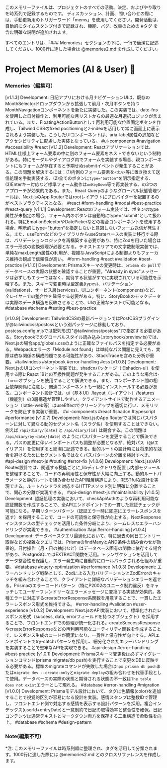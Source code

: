 このメモリーファイルは、プロジェクトのすべての活動、決定、およびやり取りを時系列で記録するものです。
ディスカッション、計画、問い合わせの際には、手動更新用のトリガーワード「mems」を使用してください。開発活動は、自動的にタイムスタンプ付きで記録され、機能、バグ、改善のための #タグ を含む明確な説明が追加されます。

すべてのエントリは、「### Memories」セクションの下に、一行で簡潔に記述してください。1000行に達した場合は @memories2.md を作成してください。

# Project Memories (AI & User) 🧠

### Memories（編集可）
[v1.1.3] Development: 日記アプリにおける月ナビゲーションUIは、既存のMonthSelectorドロップダウンから拡張して前月・次月ボタンを持つMonthNavigationコンポーネントを新たに実装した。この実装では、date-fnsを使用した日付操作と、利用可能な月リストからの最適な月選択ロジックが含まれている。また、FloatingActionButtonとして再利用可能な位置固定ボタンを作成し、Tailwind CSSのfixed positioningとz-indexを活用して常に画面上に表示されるよう実装した。こうしたUIコンポーネントは、aria-label属性の追加などアクセシビリティに配慮した実装となっている。 #ui-components #navigation #accessibility #react
[v1.1.2] Development: Reactアプリケーションでは、HTML仕様上フォーム要素の中に別のフォーム要素をネストできないという制約がある。特にモーダルやダイアログ内でフォームを実装する場合、親コンポーネントにもフォームが存在すると予期せぬsubmitイベントが発生することがある。この問題を解決するには：(1)内側のフォーム要素を`<div>`等に置き換えて送信処理を手動実装する、(2)全てのボタンに`type="button"`を明示指定する、(3)Enterキー対応など標準フォーム動作は`onKeyDown`等で再実装する、の3つのアプローチが効果的である。また、React Queryのようなグローバル状態管理ツールは、Next.jsのApp Routerではrootレイアウトにプロバイダーを配置するのがベストプラクティスとなる。 #react #form-handling #modal #best-practice #react-query
[v1.1.1] Development: Reactのフォーム実装では、ボタンのtype属性が未指定の場合、フォーム内のボタンは自動的にtype="submit"として扱われる。特にEmotionSelectorやDatePickerなどの複合コンポーネントを使用する場合、明示的にtype="button"を指定しないと意図しないフォーム送信が発生する。また、useFormなどのライブラリからuseStateベースの実装に移行する際は、バリデーションロジックを再構築する必要があり、特にZodを用いた場合はエラー形式の変換処理が必要となる。テキストエリアでの文字数制限実装では、単純なmaxLength属性の利用が、複雑なJavaScriptによる制御よりもフォーカス維持の観点で信頼性が高い。 #form-handling #react #validation #best-practice
[v1.1.0] Development: Prismaスキーマの変更時は、`prisma db pull`でデータベースの実際の状態を確認することが重要。"Already in sync"メッセージは必ずしもエラーではなく、期待する状態がすでに実現されている可能性を示唆する。また、スキーマ変更時は型定義(types)、バリデーション(validations)、サービス層(services)、UIコンポーネント(components)など、全レイヤーでの整合性を確保する必要がある。特に、StoryBookのモックデータは実際のデータ構造を反映させることで、UIの正確なテストが可能となる。 #database #schema #testing #best-practice

[v1.0.9] Development: TailwindCSSの最新バージョンではPostCSSプラグインが@tailwindcss/postcssという別パッケージに移動しており、postcss.config.mjsでは配列形式["@tailwindcss/postcss"]で指定する必要がある。Storybookでのグローバルスタイル読み込み(.storybook/preview.ts)では、Next.jsの場合app/globals.cssのように正確なファイルパスを指定する必要がある。Webpackエラーの「Module not found」は単純なパス問題に見えても、実際は依存関係の構成問題である可能性があり、StackTraceを含めた分析が重要。 #tailwindcss #storybook #error-handling #css
[v1.0.8] Development: Next.jsのUIコンポーネント実装では、shadcnパッケージ（旧shadcn-ui）を使用する際にReact 19との互換性問題が発生することがある。このような場合は`--force`オプションを使用することで解決できる。また、コンポーネント間の相互依存関係に注意し、関連コンポーネントも一緒にインストールする必要がある。コンポーネント設計では、ui（基本UI）/layout（レイアウト）/features（機能別）の3層構造が管理しやすい。クライアントサイドで動作するアニメーション（lottie-web等）はuseEffectでクリーンアップを適切に行い、メモリリークを防止する実装が重要。 #ui-components #react #shadcn #typescript #performance
[v1.0.7] Development: Next.jsのApp Routerでは同じパスパターンに対して異なる動的セグメント名（スラグ名）を使用することはできない。例えば `/api/diary/[date]` と `/api/diary/[id]` は競合する。この問題は `/api/diary/by-date/[date]` のようにパスパターンを変更することで解決できる。パスの変更に伴いインポートパスも調整が必要となるが、絶対パス（@/エイリアス）を使用すると簡潔に記述できる。動的ルートの設計時には将来的な競合を避けるためにセグメント名ではなくパスパターンの分離を検討すべき。 #api-design #next-js #routing #error-fix
[v1.0.6] Development: Next.jsのAPI Routes設計では、関連する機能ごとに_libディレクトリを配置し内部モジュールを整理することで、コードの再利用性と保守性が大幅に向上する。動的ルートパラメータと静的ルートを組み合わせたAPI階層構造により、RESTfulな設計を実現できる。ルートハンドラを対応するHTTPメソッド別に明確に分離することで、関心の分離が実現できる。 #api-design #next-js #maintainability
[v1.0.5] Development: 認証処理の実装において、checkApiAuthのような再利用可能な認証関数を作成することで、全APIエンドポイントでの一貫した認証チェックが可能になる。早期リターンパターン（認証エラー時に即座にエラーレスポンスを返す）を採用することで、コードの可読性と保守性が向上する。NextResponseインスタンスの型チェックを活用した条件分岐により、シームレスなエラーハンドリングが実現できる。 #authentication #api #error-handling
[v1.0.4] Development: データベースクエリ最適化において、特に過去の同日エントリー取得などの複雑なクエリでは、PrismaのfindManyとAND条件の組み合わせが効果的。日付操作（月・日の抽出など）はデータベース固有の関数に依存する場合があり、PostgreSQLではEXTRACT関数を活用。トランザクションを活用してデータ整合性を保護し、エラー発生時に自動的にロールバックされる仕組みが重要。 #database #query-optimization #performance
[v1.0.3] Development: エラーハンドリング戦略として、Zodによる入力バリデーションとZodErrorのキャッチを組み合わせることで、クライアントに詳細なバリデーションエラーを返せる。Prismaのエラーコードパターン（特にP2002のユニーク制約違反）をキャッチしてユーザーフレンドリーなエラーメッセージに変換する実装が効果的。各種エラーに対応するcreateErrorResponse系関数を用意することで、一貫したエラーレスポンス形式を維持できる。 #error-handling #validation #user-experience
[v1.0.2] Development: Next.jsのAPI実装において、標準化されたレスポンス形式（success, data, errorフィールドを持つオブジェクト）を採用することで、フロントエンドでの処理が統一化される。createSuccessResponseやcreateErrorResponseなどの再利用可能なユーティリティ関数を作成することで、レスポンス生成のコードが簡潔になり、一貫性と保守性が向上する。APIエンドポイントでtry-catchパターンを採用し、細分化されたエラーハンドリングを実装することで堅牢なAPIを実現できる。 #api-design #error-handling #best-practice
[v1.0.1] Development: Prismaスキーマ変更後は必ずマイグレーションコマンド(prisma migrate/db push)を実行することで変更をDBに反映する必要がある。標準のmigrateコマンドが失敗した場合は`npx prisma db push`または`migrate dev --create-only`と`migrate deploy`の組み合わせを代替手段として使用。データベースの実際の状態と期待される状態の不一致は`The table does not exist`エラーとして現れる。 #database #error-handling #migration
[v1.0.0] Development: Prismaモデル設計において、タグに色情報(color)を追加することで視覚的区別が容易になる設計を実装。感情スタンプは整数IDで管理し、フロントエンド側で対応する感情を表示する設計パターンを採用。複合インデックス(userId+entryDate)と一意制約で日記の取得効率と整合性を確保。日記コンテンツは通常テキストとマークダウン両方を保存する二重構造で柔軟性を向上。 #database #schema #design-pattern

### Note(編集不可)
*注: このメモリーファイルは時系列順に整理され、タグを活用して分類されます。1000行に達した際には @memories2.md とのクロスリファレンスを作成します。